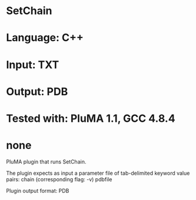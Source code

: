 # SetChain
# Language: C++
# Input: TXT
# Output: PDB
# Tested with: PluMA 1.1, GCC 4.8.4
# none

PluMA plugin that runs SetChain.

The plugin expects as input a parameter file of tab-delimited keyword value pairs: 
chain (corresponding flag: -v)
pdbfile

Plugin output format: PDB
